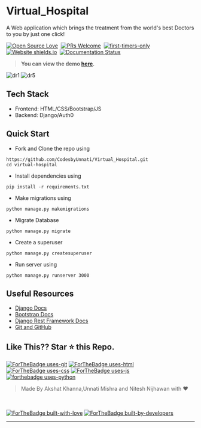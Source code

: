 # Virtual_Hospital

A Web application which brings the treatment from the world's best Doctors to you by just one click!

[![Open Source Love](https://badges.frapsoft.com/os/v1/open-source.svg?v=102)](https://virtual-hospital.azurewebsites.net/)&nbsp;
[![PRs Welcome](https://img.shields.io/badge/PRs-welcome-brightgreen.svg?style=flat-square)](https://github.com/khannakshat7/virtual-hospital)&nbsp;
[![first-timers-only](https://img.shields.io/badge/first--timers--only-friendly-blue.svg?style=flat-square)](https://github.com/khannakshat7/virtual-hospital)&nbsp;
[![Website shields.io](https://img.shields.io/website-up-down-green-red/http/shields.io.svg)](https://virtual-hospital.azurewebsites.net/)&nbsp;
[![Documentation Status](https://readthedocs.org/projects/ansicolortags/badge/?version=latest)](https://github.com/khannakshat7/virtual-hospital/blob/master/README.md)&nbsp;

> **You can view the demo [here](https://virtualhospital.uc.r.appspot.com/).**

<img src="https://i.ibb.co/HC4VLgN/dr1.png" alt="dr1" border="0">
<img src="https://i.ibb.co/xhPM9Mr/dr5.png" alt="dr5" border="0">

## Tech Stack
- Frontend: HTML/CSS/Bootstrap/JS
- Backend: Django/Auth0


## Quick Start

- Fork and Clone the repo using
```
https://github.com/CodesbyUnnati/Virtual_Hospital.git
cd virtual-hospital
```
- Install dependencies using
```
pip install -r requirements.txt
```
- Make migrations using
```
python manage.py makemigrations
```
- Migrate Database
```
python manage.py migrate
```
- Create a superuser
```
python manage.py createsuperuser
```
- Run server using
```
python manage.py runserver 3000
```

## Useful Resources

- [Django Docs](https://docs.djangoproject.com/en/3.0/)
- [Bootstrap Docs](https://getbootstrap.com/docs/4.5/getting-started/introduction/)
- [Django Rest Framework Docs](https://www.django-rest-framework.org/)
- [Git and GitHub](https://www.digitalocean.com/community/tutorials/how-to-use-git-a-reference-guide)


## Like This?? Star ⭐ this Repo.

[![ForTheBadge uses-git](http://ForTheBadge.com/images/badges/uses-git.svg)](https://github.com/khannakshat7/virtual-hospital)
[![ForTheBadge uses-html](http://ForTheBadge.com/images/badges/uses-html.svg)](https://github.com/khannakshat7/virtual-hospital)
[![ForTheBadge uses-css](http://ForTheBadge.com/images/badges/uses-css.svg)](https://github.com/khannakshat7/virtual-hospital)
[![ForTheBadge uses-js](http://ForTheBadge.com/images/badges/uses-js.svg)](https://github.com/khannakshat7/virtual-hospital)
[![forthebadge uses-python](https://forthebadge.com/images/badges/made-with-python.svg)](https://github.com/khannakshat7/virtual-hospital)

> Made By Akshat Khanna,Unnati Mishra and Nitesh Nijhawan with ❤️

<br><br>
[![ForTheBadge built-with-love](http://ForTheBadge.com/images/badges/built-with-love.svg)](https://github.com/khannakshat7/virtual-hospital)
[![ForTheBadge built-by-developers](http://ForTheBadge.com/images/badges/built-by-developers.svg)](https://github.com/khannakshat7/virtual-hospital)

***
